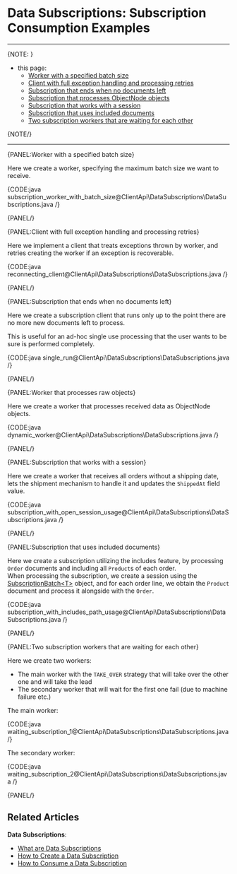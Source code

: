 # Data Subscriptions: Subscription Consumption Examples

---

{NOTE: }

*  this page:  
   * [Worker with a specified batch size](../../../client-api/data-subscriptions/consumption/examples#worker-with-a-specified-batch-size)  
   * [Client with full exception handling and processing retries](../../../client-api/data-subscriptions/consumption/examples#client-with-full-exception-handling-and-processing-retries)  
   * [Subscription that ends when no documents left](../../../client-api/data-subscriptions/consumption/examples#subscription-that-ends-when-no-documents-left)  
   * [Subscription that processes ObjectNode objects](../../../client-api/data-subscriptions/consumption/examples#subscription-that-processes-objectnode-objects)  
   * [Subscription that works with a session](../../../client-api/data-subscriptions/consumption/examples#subscription-that-works-with-a-session)  
   * [Subscription that uses included documents](../../../client-api/data-subscriptions/consumption/examples#subscription-that-uses-included-documents)  
   * [Two subscription workers that are waiting for each other](../../../client-api/data-subscriptions/consumption/examples#two-subscription-workers-that-are-waiting-for-each-other)  

{NOTE/}

---

{PANEL:Worker with a specified batch size}

Here we create a worker, specifying the maximum batch size we want to receive.

{CODE:java subscription_worker_with_batch_size@ClientApi\DataSubscriptions\DataSubscriptions.java /}

{PANEL/}

{PANEL:Client with full exception handling and processing retries}

Here we implement a client that treats exceptions thrown by worker, and retries creating the worker if an exception is recoverable.

{CODE:java reconnecting_client@ClientApi\DataSubscriptions\DataSubscriptions.java /}

{PANEL/}

{PANEL:Subscription that ends when no documents left}

Here we create a subscription client that runs only up to the point there are no more new documents left to process.  

This is useful for an ad-hoc single use processing that the user wants to be sure is performed completely. 

{CODE:java single_run@ClientApi\DataSubscriptions\DataSubscriptions.java /}

{PANEL/}

{PANEL:Worker that processes raw objects}

Here we create a worker that processes received data as ObjectNode objects.

{CODE:java dynamic_worker@ClientApi\DataSubscriptions\DataSubscriptions.java /}

{PANEL/}

{PANEL:Subscription that works with a session}

Here we create a worker that receives all orders without a shipping date, lets the shipment mechanism to handle it and updates the `ShippedAt` field value.

{CODE:java subscription_with_open_session_usage@ClientApi\DataSubscriptions\DataSubscriptions.java /}

{PANEL/}

{PANEL:Subscription that uses included documents}

Here we create a subscription utilizing the includes feature, by processing `Order` documents and including all `Product`s of each order.  
When processing the subscription, we create a session using the [SubscriptionBatch&lt;T&gt;](../../../client-api/data-subscriptions/consumption/api-overview#subscriptionbatch<t>) object, 
and for each order line, we obtain the `Product` document and process it alongside with the `Order`.

{CODE:java subscription_with_includes_path_usage@ClientApi\DataSubscriptions\DataSubscriptions.java /}

{PANEL/}


{PANEL:Two subscription workers that are waiting for each other}

Here we create two workers:  
* The main worker with the `TAKE_OVER` strategy that will take over the other one and will take the lead  
* The secondary worker that will wait for the first one fail (due to machine failure etc.)

The main worker:

{CODE:java waiting_subscription_1@ClientApi\DataSubscriptions\DataSubscriptions.java /}

The secondary worker:

{CODE:java waiting_subscription_2@ClientApi\DataSubscriptions\DataSubscriptions.java /}

{PANEL/}

## Related Articles

**Data Subscriptions**:

- [What are Data Subscriptions](../../../client-api/data-subscriptions/what-are-data-subscriptions)
- [How to Create a Data Subscription](../../../client-api/data-subscriptions/creation/how-to-create-data-subscription)
- [How to Consume a Data Subscription](../../../client-api/data-subscriptions/consumption/how-to-consume-data-subscription)

